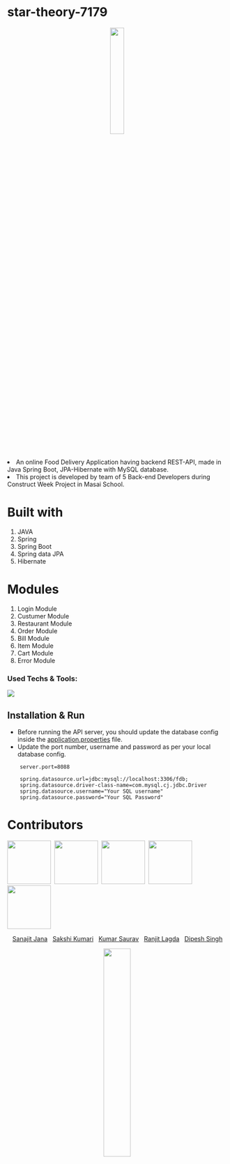 # star-theory-7179

<p align="center">
  <img style="width:25%;" src="https://www.bing.com/th/id/OGC.a62e8a8c05e1dabe118f1c15f3531b16?pid=1.7&rurl=https%3a%2f%2fd12man5gwydfvl.cloudfront.net%2fwp-content%2fuploads%2f2014%2f06%2f27233933%2fDelivery-Loop1.gif&ehk=HwYMlGZVX5hM01E7eKrYgxYLu15Iv1QyA%2bvwYEE5Q3I%3d" />
</p>


<li>An online Food Delivery Application having backend REST-API, made in Java Spring Boot, JPA-Hibernate with MySQL database.
<li> This project is developed by team of 5 Back-end Developers during Construct Week Project in Masai School.
 
 
# Built with
1. JAVA
2. Spring
3. Spring Boot
4. Spring data JPA
5. Hibernate

# Modules
1. Login Module
2. Custumer Module
3. Restaurant Module
4. Order Module
5. Bill Module
6. Item Module
7. Cart Module
8. Error Module

### Used Techs & Tools:
<!-- language -->

[![](https://skillicons.dev/icons?i=java,spring,hibernate,mysql,git,github)]()


## Installation & Run

* Before running the API server, you should update the database config inside the [application.properties](https://github.com/sanajitjana/star-theory-7179/blob/master/FoodyExpress/src/main/resources/application.properties) file. 
* Update the port number, username and password as per your local database config.

```
    server.port=8088

    spring.datasource.url=jdbc:mysql://localhost:3306/fdb;
    spring.datasource.driver-class-name=com.mysql.cj.jdbc.Driver
    spring.datasource.username="Your SQL username"
    spring.datasource.password="Your SQL Password"

```


# Contributors

<div><img style="height:100px"; src="https://avatars.githubusercontent.com/u/76105799?v=4">&nbsp;&nbsp;<img style="height:100px"; src="https://avatars.githubusercontent.com/u/83025741?v=4">&nbsp;&nbsp;<img style="height:100px"; src="https://avatars.githubusercontent.com/u/101392926?v=4">&nbsp;&nbsp;<img style="height:100px"; src="https://avatars.githubusercontent.com/u/101393439?v=4">&nbsp;&nbsp;<img style="height:100px"; src="https://avatars.githubusercontent.com/u/84814627?v=4"></div>


&nbsp;&nbsp;&nbsp;<a href="https://github.com/sanajitjana">Sanajit Jana</a>&nbsp;&nbsp;&nbsp;<a href="https://github.com/sakshi00555">Sakshi Kumari</a>&nbsp;&nbsp;&nbsp;<a href="https://github.com/ksaurav11">Kumar Saurav</a>&nbsp;&nbsp;&nbsp;<a href="https://github.com/Ranjit0979">Ranjit Lagda</a>&nbsp;&nbsp;&nbsp;<a href="https://github.com/dipeshsingh253">Dipesh Singh</a>
<p align="center">
<img style="width:35%" src="https://www.bing.com/th/id/OGC.7a7082d2d73b6c995db6da795b66ae85?pid=1.7&rurl=https%3a%2f%2fstatic.dribbble.com%2fusers%2f662638%2fscreenshots%2f4803914%2fthumbsupdribs2.gif&ehk=Y%2b6LnEHbNx8qdJcdrFatveXJrSnRlK7z%2bTAB4v%2blc%2fE%3d"/></p>
